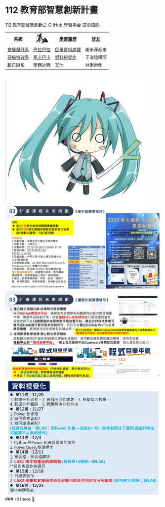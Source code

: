 # 112 教育部智慧創新計畫
<a href="http://140.126.146.12:9090/GitHub2023/">112 教育部智慧創新之 GitHub 學習平台</a>&nbsp;<a 
href="https://chat.openai.com/auth/login">技術諮詢</a>
<table>
 <tr>
 <th>系級</th>
 <th><img src="working.jpeg"></th>
 <th><a href="">學習履歷</a></th>
 <th><a href="https://chat.openai.com/">好友</a></th>
 </tr>
 <tr>
 <td><a href="https://hm.chu.edu.tw/index.php?Lang=zh-tw">會展爆肝系</a></td>
 <td><a href="https://www.youtube.com/watch?v=dK9rBfbUETw">巴拉巴拉</a></td>
 <td><a href="">巨量資料處理</a></td>
 <td>謝米菲起來</td>
 </tr>
 <tr>
 <td><a href="https://lm.chu.edu.tw/index.php?Lang=zh-tw">惡搞特效系</a></td>
 <td><a href="https://lm.chu.edu.tw/p/412-1040-117.php?Lang=zh-tw">馬卡巴卡</a></td>
 <td><a href="">資料視覺化</a></td>
 <td>王滋瑄嘩阿</td>
 </tr>
 
 <tr>
 <td><a href="https://mice.chu.edu.tw/index.php?Lang=zh-tw">超自戀系</a></td>
 <td><a href="https://mice.chu.edu.tw/p/412-1041-112.php?Lang=zh-tw">屋西迪西</a></td>
 <td><a href="">其他</a></td>
 <td>林俐滑倒</td>
 </tr> 
</table><br>
<img src="1.jpg"></img>
<img src="II_1.jpg"></img>
<img src="II_2.jpg"></img>
<img src="II_3.jpg" style="display:block; margin:auto;" ></img>### Hi there 👋

<!--
**b11135027pin/b11135027pin** is a ✨ _special_ ✨ repository because its `README.md` (this file) appears on your GitHub profile.

Here are some ideas to get you started:

- 🔭 I’m currently working on ...
- 🌱 I’m currently learning ...
- 👯 I’m looking to collaborate on ...
- 🤔 I’m looking for help with ...
- 💬 Ask me about ...
- 📫 How to reach me: ...
- 😄 Pronouns: ...
- ⚡ Fun fact: ...
-->
